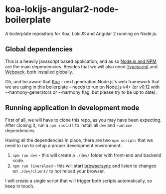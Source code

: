 # koa-lokijs-angular2-node-boilerplate

A boilerplate repository for Koa, LokiJS and Angular 2 running on Node.js.

## Global dependencies

This is a heavily javascript based application, and as so [Node.js and NPM](https://docs.npmjs.com/getting-started/installing-node) are the main dependencies. Besides that we will also need [Typescript](https://github.com/Microsoft/TypeScript#installing) and [Webpack](https://webpack.github.io/docs/tutorials/getting-started/), both installed globally.

Oh, and be aware that [Koa](https://github.com/koajs/koa#installation) - next generation Node.js's web framework that we are using in this boilerplate - needs to run on Node.js v4+ (or v0.12  with --harmony-generators or --harmony flag, but please try to be up to date).

## Running application in development mode

First of all, we will have to clone this repo, as you may have been expecting. After cloning it, run a `npm install` to install all `dev` and `runtime` dependencies.

Having all the dependencies in place, there are two `npm scripts` that we need to run to setup a proper development environment:

1. `npm run dev` - this will create a `./dev/` folder with front-end and backend code.
2. `npm run livereload` - this will start [browsersync](https://browsersync.io/) and listen to changes on `./dev/client/` to hot reload your browser.

I will create a single script that will trigger both scripts automatically, so keep in touch.